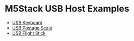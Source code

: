 # M5Stack USB Host Examples

* [USB Keyboard](./usbkbd)
* [USB Postage Scale](./usbscale)
* [USB Flight Stick](./usbt16km)

